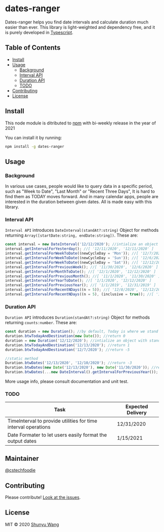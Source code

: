 # dates-ranger

Dates-ranger helps you find date intervals and calculate duration much easier than ever. This library is light-weighted and dependency free, and it is purely developed in [Typescript](https://www.npmjs.com/package/typescript).

## Table of Contents

- [Install](#install)
- [Usage](#usage)
  - [Background](#Background)
  - [Interval API](#Interval-API)
  - [Duration API](#Duration-API)
  - [TODO](#TODO)
- [Contributing](#contributing)
- [License](#license)

## Install

This node module is ditributed to [npm](https://www.npmjs.com/package/dates-ranger) with bi-weekly release in the year of 2021

You can install it by running:

```sh
npm install -g dates-ranger
```

## Usage

### Background

In various use cases, people would like to query data in a specific period, such as "Week to Date", "Last Month" or "Recent Three Days", It is hard to find them as TODAY moves forward. And in many calendar apps, people are interested in the duration between given dates. All is made easy with this library.

### Interval API

`Interval API` introduces `DateInterval(standAt?:string)` Object for methods returning `Array([startDate:string, endDate:string])`. These are:

```typescript
const interval = new DateInterval('12/12/2020'); //intialize an object with standAt='12/12/2020', default is TODAY
interval.getIntervalForYesterday(); //[ '12/11/2020', '12/11/2020' ]
interval.getIntervalForWeekToDate((newCycleDay = 'Mon')); //[ '12/7/2020', '12/12/2020' ]
interval.getIntervalForWeekToDate((newCycleDay = 'Sun')); //[ '12/6/2020', '12/12/2020' ]
interval.getIntervalForWeekToDate((newCycleDay = 'Sat')); //[ '12/12/2020', '12/12/2020' ]
interval.getIntervalForPreviousWeek(); //[ '11/30/2020', '12/6/2020' ]
interval.getIntervalForMonthToDate(); //[ '12/1/2020', '12/12/2020' ]
interval.getIntervalForPreviousMonth(); //[ '11/1/2020', '11/30/2020' ]
interval.getIntervalForYearToDate(); //[ '1/1/2020', '12/12/2020' ]
interval.getIntervalForPreviousYear(); //[ '1/1/2019', '12/31/2019' ]
interval.getIntervalForRecentNDays((n = 5)); //[ '12/8/2020', '12/12/2020' ]
interval.getIntervalForRecentNDays((n = 5), (inclusive = true)); //[ '12/7/2020', '12/12/2020' ]
```

### Duration API

`Duration API` introduces `Duration(standAt?:string)` Object for methods returning `counts:number`. These are:

```typescript
const duration = new Duration(); //by default, Today is where we stand at
duration.btwTodayAndDestination(new Date()); //return 0
duration = new Duration('12/12/2020'); //intialize an object with standAt='12/12/2020', so you see this date as TODAY
duration.btwTodayAndDestination('12/13/2020'); //return 1
duration.btwTodayAndDestination('12/7/2020'); //return -5

//static method
Duration.btwDates('12/13/2020', '12/10/2020'); //return -3
Duration.btwDates(new Date('12/13/2020'), new Date('11/30/2020')); //return -13
Duration.btwDates(...new DateInterval().getIntervalForPreviousYear()); //return 364
```

More usage info, please consult documentation and unit test.

### TODO

| Task                                                           | Expected Delivery |
| -------------------------------------------------------------- | ----------------- |
| TimeInterval to provide utilities for time interval operations | 12/31/2020        |
| Date Formater to let users easily format the output dates      | 1/15/2021         |

## Maintainer

[@cstechfoodie](https://github.com/cstechfoodie)

## Contributing

Please contribute! [Look at the issues](https://github.com/cstechfoodie/dates-ranger/issues).

## License

MIT © 2020 [Shunyu Wang](https://github.com/cstechfoodie)
